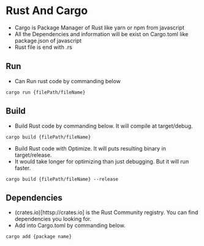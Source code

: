 # Rust And Cargo
- Cargo is Package Manager of Rust like yarn or npm from javascript
- All the Dependencies and information will be exist on Cargo.toml like package.json of javascript
- Rust file is end with .rs

## Run
- Can Run rust code by commanding below

``` cargo run {filePath/fileName} ```

## Build
- Build Rust code by commanding below. It will compile at target/debug.

``` cargo build {filePath/fileName} ```

- Build Rust code with Optimize. It will puts resulting binary in target/release.
- It would take longer for optimizing than just debugging. But it will run faster.

``` cargo build {filePath/fileName} --release ```

## Dependencies
- (crates.io)[httsp://crates.io] is the Rust Community registry. You can find dependencies you looking for.
- Add into Cargo.toml by commanding below.

``` cargo add {package name} ```
